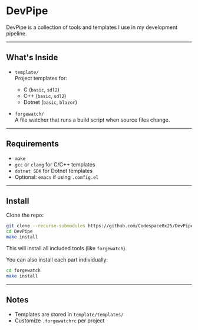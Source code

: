 # DevPipe

DevPipe is a collection of tools and templates I use in my development pipeline.

---

## What's Inside

- `template/`  
  Project templates for:
  - C (`basic`, `sdl2`)
  - C++ (`basic`, `sdl2`)
  - Dotnet (`basic`, `blazor`)

- `forgewatch/`  
  A file watcher that runs a build script when source files change.

---

## Requirements

- `make`
- `gcc` or `clang` for C/C++ templates
- `dotnet SDK` for Dotnet templates
- Optional: `emacs` if using `.comfig.el`

---

## Install

Clone the repo:

```sh
git clone --recurse-submodules https://github.com/Codespace0x25/DevPipe
cd DevPipe
make install
```

This will install all included tools (like `forgewatch`).

You can also install each part individually:

```sh
cd forgewatch
make install
```

---

## Notes

* Templates are stored in `template/templates/`
* Customize `.forgewatchrc` per project
